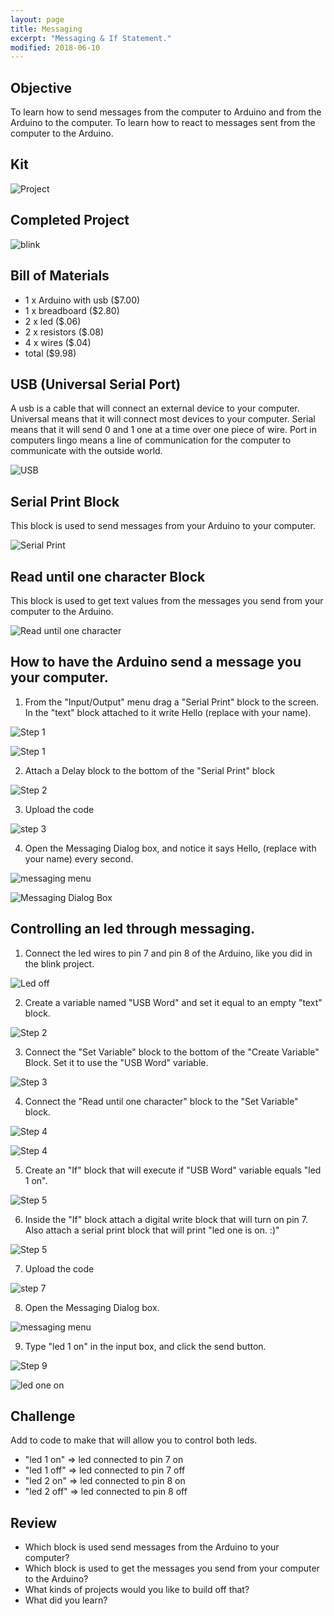 ```yaml
---
layout: page
title: Messaging
excerpt: "Messaging & If Statement."
modified: 2018-06-10
---
```


## Objective

To learn how to send messages from the computer to Arduino and from the Arduino to the computer.  To learn how to react to messages sent from the computer to the Arduino.

## Kit

![Project](/images/summer-camp/day-1/blink/project.jpg)


## Completed Project

![blink](/images/summer-camp/day-1/messaging/complete.jpg)

## Bill of Materials 

- 1 x Arduino with usb  ($7.00) 
- 1 x breadboard ($2.80)
- 2 x led ($.06)
- 2 x resistors ($.08)
- 4 x wires ($.04)
- total ($9.98)

## USB (Universal Serial Port)

A usb is a cable that will connect an external device to your computer.  Universal means that it will connect most devices to your computer.  Serial means that it will send 0 and 1 one at a time over one piece of wire.  Port in computers lingo means a line of communication for the computer to communicate with the outside world.

![USB](/images/summer-camp/day-1/messaging/usb.png)

## Serial Print Block

This block is used to send messages from your Arduino to your computer.  

![Serial Print](/images/summer-camp/day-1/messaging/serial-print-block.png)


## Read until one character Block

This block is used to get text values from the messages you send from your computer to the Arduino.

![Read until one character](/images/summer-camp/day-1/messaging/read-until-one-character.png)

## How to have the Arduino send a message you your computer.

1) From the "Input/Output" menu drag a "Serial Print" block to the screen.  In the "text" block attached to it write Hello (replace with your name).

![Step 1](/images/summer-camp/day-1/messaging/step_1a.png)

![Step 1](/images/summer-camp/day-1/messaging/step_1b.png)


2) Attach a Delay block to the bottom of the "Serial Print" block

![Step 2](/images/summer-camp/day-1/messaging/step_2.png)

3) Upload the code

![step 3](/images/upload-1.png)

4) Open the Messaging Dialog box, and notice it says Hello, (replace with your name) every second.

![messaging menu](/images/messaging.png)

![Messaging Dialog Box](/images/summer-camp/day-1/messaging/messaging.png)


## Controlling an led through messaging.

1) Connect the led wires to pin 7 and pin 8 of the Arduino, like you did in the blink project.

![Led off](/images/summer-camp/day-1/blink/led-2-arduino_bb.png)

2) Create a variable named "USB Word" and set it equal to an empty "text" block.

![Step 2](/images/summer-camp/day-1/messaging/step_2_computer_to_arduino.png)

3) Connect the "Set Variable" block to the bottom of the "Create Variable" Block.  Set it to use the "USB Word" variable.

![Step 3](/images/summer-camp/day-1/messaging/step_3_computer_to_arduino.png)

4) Connect the "Read until one character" block to the "Set Variable" block.

![Step 4](/images/summer-camp/day-1/messaging/step_4a_computer_to_arduino.png)

![Step 4](/images/summer-camp/day-1/messaging/step_4b_computer_to_arduino.png)

5) Create an "If" block that will execute if "USB Word" variable equals "led 1 on".

![Step 5](/images/summer-camp/day-1/messaging/step_5_computer_to_arduino.png)

6) Inside the "If" block attach a digital write block that will turn on pin 7.  Also attach a serial print block that will print "led one is on. :)"

![Step 5](/images/summer-camp/day-1/messaging/step_6_computer_to_arduino.png)

7) Upload the code

![step 7](/images/upload-1.png)

8) Open the Messaging Dialog box.

![messaging menu](/images/messaging.png)

9) Type "led 1 on" in the input box, and click the send button.

![Step 9](/images/summer-camp/day-1/messaging/step_9a_computer_to_arduino.png)

![led one on](/images/summer-camp/day-1/messaging/complete.jpg)


## Challenge 

Add to code to make that will allow you to control both leds.

- "led 1 on" => led connected to pin 7 on
- "led 1 off" => led connected to pin 7 off
- "led 2 on" => led connected to pin 8 on
- "led 2 off" => led connected to pin 8 off

## Review

- Which block is used send messages from the Arduino to your computer?
- Which block is used to get the messages you send from your computer to the Arduino?
- What kinds of projects would you like to build off that?
- What did you learn?

